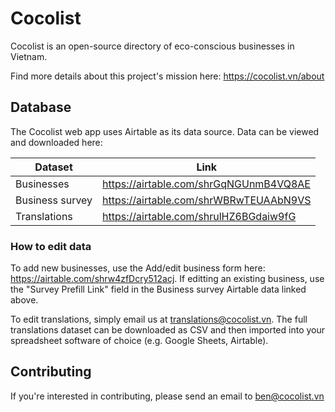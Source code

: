 # Cocolist

Cocolist is an open-source directory of eco-conscious businesses in Vietnam.

Find more details about this project's mission here: https://cocolist.vn/about

## Database

The Cocolist web app uses Airtable as its data source. Data can be viewed and downloaded here:

Dataset|Link
--|--
Businesses|https://airtable.com/shrGqNGUnmB4VQ8AE
Business survey|https://airtable.com/shrWBRwTEUAAbN9VS
Translations|https://airtable.com/shrulHZ6BGdaiw9fG

### How to edit data

To add new businesses, use the Add/edit business form here: https://airtable.com/shrw4zfDcry512acj. If editting an existing business, use the "Survey Prefill Link" field in the Business survey Airtable data linked above.

To edit translations, simply email us at translations@cocolist.vn.  The full translations dataset can be downloaded as CSV and then imported into your spreadsheet software of choice (e.g. Google Sheets, Airtable).

## Contributing

If you're interested in contributing, please send an email to ben@cocolist.vn
